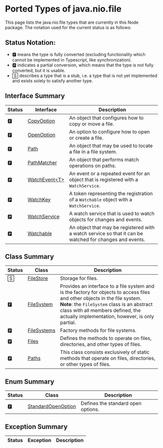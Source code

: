 # Ported Types of java.nio.file

This page lists the java.nio.file types that are currently in this Node package. The notation used for the current status is as follows:

## Status Notation:
- 🅵 means the type is fully converted (excluding functionality which cannot be implemented in Typescript, like synchronization).
- 🅿 indicates a partial conversion, which means that the type is not fully converted, but it is usable.
- 🅂 describes a type that is a stub, i.e. a type that is not yet implemented and exists solely to satisfy another type.

## Interface Summary

|Status|Interface|Description|
|---|---|---|
|🅵|[CopyOption](https://docs.oracle.com/en/java/javase/11/docs/api/java.base/java/nio/file/CopyOption.html)|An object that configures how to copy or move a file.|
|🅵|[OpenOption](https://docs.oracle.com/en/java/javase/11/docs/api/java.base/java/nio/file/OpenOption.html)|An option to configure how to open or create a file.|
|🅵|[Path](https://docs.oracle.com/en/java/javase/11/docs/api/java.base/java/nio/file/Path.html)|An object that may be used to locate a file in a file system.|
|🅵|[PathMatcher](https://docs.oracle.com/en/java/javase/11/docs/api/java.base/java/nio/file/PathMatcher.html)|An object that performs match operations on paths.|
|🅿|[WatchEvent\<T>](https://docs.oracle.com/en/java/javase/11/docs/api/java.base/java/nio/file/WatchEvent.html)|An event or a repeated event for an object that is registered with a `WatchService`.|
|🅿|[WatchKey](https://docs.oracle.com/en/java/javase/11/docs/api/java.base/java/nio/file/WatchKey.html)|A token representing the registration of a `Watchable` object with a `WatchService`.|
|🅿|[WatchService](https://docs.oracle.com/en/java/javase/11/docs/api/java.base/java/nio/file/WatchService.html)|A watch service that is used to watch objects for changes and events.|
|🅿|[Watchable](https://docs.oracle.com/en/java/javase/11/docs/api/java.base/java/nio/file/Watchable.html)|An object that may be registered with a watch service so that it can be watched for changes and events.|

## Class Summary

|Status|Class|Description|
|---|---|---|
|🅂|[FileStore](https://docs.oracle.com/en/java/javase/11/docs/api/java.base/java/nio/file/FileStore.html)|Storage for files.|
|🅵|[FileSystem](https://docs.oracle.com/en/java/javase/11/docs/api/java.base/java/nio/file/FileSystem.html)|Provides an interface to a file system and is the factory for objects to access files and other objects in the file system.<br/>**Note**: the `FileSystem` class is an abstract class with all members defined, the actually implementation, however, is only partial.|
|🅿|[FileSystems](https://docs.oracle.com/en/java/javase/11/docs/api/java.base/java/nio/file/FileSystems.html)|Factory methods for file systems.|
|🅿|[Files](https://docs.oracle.com/en/java/javase/11/docs/api/java.base/java/nio/file/Files.html)|Defines the methods to operate on files, directories, and other types of files.|
|🅿|[Paths](https://docs.oracle.com/en/java/javase/11/docs/api/java.base/java/nio/file/Paths.html)|This class consists exclusively of static methods that operate on files, directories, or other types of files.|

## Enum Summary

|Status|Class|Description|
|---|---|---|
|🅵|[StandardOpenOption](https://docs.oracle.com/en/java/javase/11/docs/api/java.base/java/nio/file/StandardOpenOption.html)|Defines the standard open options.|

## Exception Summary

|Status|Exception|Description|
|---|---|---|
